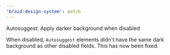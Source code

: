 ```yaml
---
'braid-design-system': patch
---
```


Autosuggest: Apply darker background when disabled

When disabled, `Autosuggest` elements didn't have the same dark background as other disabled fields. This has now been fixed.
